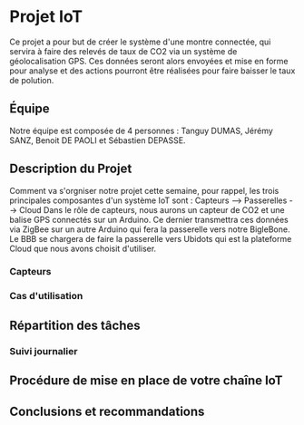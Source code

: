 # Projet IoT

Ce projet a pour but de créer le système d'une montre connectée, qui servira à faire des relevés de taux de CO2 via un système de géolocalisation GPS. 
Ces données seront alors envoyées et mise en forme pour analyse et des actions pourront être réalisées pour faire baisser le taux de polution. 

## Équipe

Notre équipe est composée de 4 personnes : Tanguy DUMAS, Jérémy SANZ, Benoit DE PAOLI et Sébastien DEPASSE. 

## Description du Projet

Comment va s'orgniser notre projet cette semaine, pour rappel, les trois principales composantes d'un système IoT sont :
Capteurs --> Passerelles --> Cloud
Dans le rôle de capteurs, nous aurons un capteur de CO2 et une balise GPS connectés sur un Arduino. Ce dernier transmettra ces données via ZigBee sur un autre Arduino qui fera la passerelle vers notre BigleBone. Le BBB se chargera de faire la passerelle vers Ubidots qui est la plateforme Cloud que nous avons choisit d'utiliser.

### Capteurs

### Cas d'utilisation

## Répartition des tâches

### Suivi journalier 

## Procédure de mise en place de votre chaîne IoT

## Conclusions et recommandations
